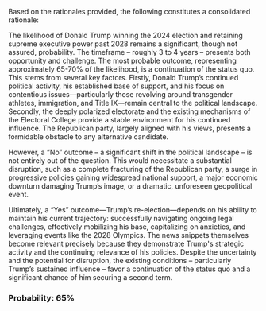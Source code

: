 Based on the rationales provided, the following constitutes a consolidated rationale:

The likelihood of Donald Trump winning the 2024 election and retaining supreme executive power past 2028 remains a significant, though not assured, probability. The timeframe – roughly 3 to 4 years – presents both opportunity and challenge. The most probable outcome, representing approximately 65-70% of the likelihood, is a continuation of the status quo. This stems from several key factors. Firstly, Donald Trump’s continued political activity, his established base of support, and his focus on contentious issues—particularly those revolving around transgender athletes, immigration, and Title IX—remain central to the political landscape. Secondly, the deeply polarized electorate and the existing mechanisms of the Electoral College provide a stable environment for his continued influence. The Republican party, largely aligned with his views, presents a formidable obstacle to any alternative candidate. 

However, a “No” outcome – a significant shift in the political landscape – is not entirely out of the question. This would necessitate a substantial disruption, such as a complete fracturing of the Republican party, a surge in progressive policies gaining widespread national support, a major economic downturn damaging Trump’s image, or a dramatic, unforeseen geopolitical event. 

Ultimately, a “Yes” outcome—Trump’s re-election—depends on his ability to maintain his current trajectory: successfully navigating ongoing legal challenges, effectively mobilizing his base, capitalizing on anxieties, and leveraging events like the 2028 Olympics. The news snippets themselves become relevant precisely because they demonstrate Trump's strategic activity and the continuing relevance of his policies. Despite the uncertainty and the potential for disruption, the existing conditions – particularly Trump’s sustained influence – favor a continuation of the status quo and a significant chance of him securing a second term.

### Probability: 65%